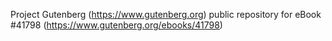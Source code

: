 Project Gutenberg (https://www.gutenberg.org) public repository for eBook #41798 (https://www.gutenberg.org/ebooks/41798)
